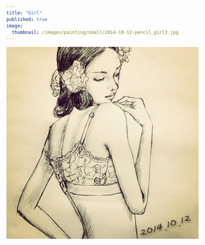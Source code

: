 ```yaml
---
title: "Girl"
published: true
image: 
  thumbnail: /images/painting/small/2014-10-12-pencil_girl3.jpg
---
```

<img src="/images/painting/2014-10-12-pencil_girl3.jpg">

